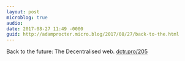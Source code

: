 ```yaml
---
layout: post
microblog: true
audio: 
date: 2017-08-27 11:49 -0000
guid: http://adamprocter.micro.blog/2017/08/27/back-to-the.html
---
```

Back to the future: The Decentralised web. 
[dctr.pro/205](http://dctr.pro/205)
